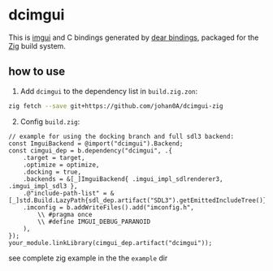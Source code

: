 # dcimgui

This is [imgui](https://github.com/ocornut/imgui) and C bindings generated by [dear bindings](https://github.com/dearimgui/dear_bindings),
packaged for the [Zig](https://ziglang.org/) build system.

## how to use

1. Add `dcimgui` to the dependency list in `build.zig.zon`: 

```sh
zig fetch --save git+https://github.com/johan0A/dcimgui-zig
```

2. Config `build.zig`:

```zig
// example for using the docking branch and full sdl3 backend:
const ImguiBackend = @import("dcimgui").Backend;
const cimgui_dep = b.dependency("dcimgui", .{
    .target = target,
    .optimize = optimize,
    .docking = true,
    .backends = &[_]ImguiBackend{ .imgui_impl_sdlrenderer3, .imgui_impl_sdl3 },
    .@"include-path-list" = &[_]std.Build.LazyPath{sdl_dep.artifact("SDL3").getEmittedIncludeTree()},
    .imconfig = b.addWriteFiles().add("imconfig.h",
        \\ #pragma once
        \\ #define IMGUI_DEBUG_PARANOID 
    ),
});
your_module.linkLibrary(cimgui_dep.artifact("dcimgui"));
```

see complete zig example in the the `example` dir